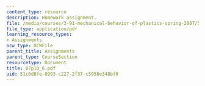 ```yaml
---
content_type: resource
description: Homework assignment.
file: /media/courses/3-91-mechanical-behavior-of-plastics-spring-2007/51c0d8fe0993c2272f37c5958e348bf0_07p10_6.pdf
file_type: application/pdf
learning_resource_types:
- Assignments
ocw_type: OCWFile
parent_title: Assignments
parent_type: CourseSection
resourcetype: Document
title: 07p10_6.pdf
uid: 51c0d8fe-0993-c227-2f37-c5958e348bf0
---
```

